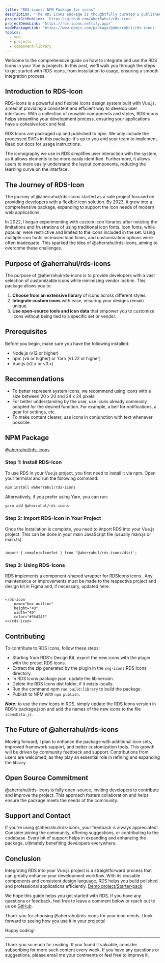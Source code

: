 ```yaml
---
title: "RDS-icons: NPM Package for icons"
description: "The RDS Icons package is thoughtfully curated & published on npm, providing a lightweight SVG icon library that integrates seamlessly into any frontend project. We include optimized SVGs in this package, allowing your development team the flexibility to implement icons according to your project needs."
projectGitHubLink: 'https://github.com/AherRahul/rds-icon'
projectDemoLink: 'https://rds-icons.netlify.app/'
nodePackageLink: 'https://www.npmjs.com/package/@aherrahul/rds-icons'
topics:
  - vue
  - projects
  - component-library
---
```


Welcome to the comprehensive guide on how to integrate and use the RDS Icons in your Vue.js projects. In this post, we'll walk you through the steps to get started with RDS-icons, from installation to usage, ensuring a smooth integration process.

## Introduction to RDS-Icon

RDS-icons is a powerful and flexible icons design system built with Vue.js, aimed at providing a consistent and efficient way to develop user interfaces. With a collection of reusable components and styles, RDS-icons helps streamline your development process, ensuring your applications have a cohesive look and feel.

RDS Icons are packaged up and published to npm. We only include the processed SVGs in this package-it's up to you and your team to implement. Read our docs for usage instructions.

The iconography we use in RDS simplifies user interaction with the system, as it allows elements to be more easily identified. Furthermore, it allows users to more easily understand the layout components, reducing the learning curve on the interface.


## The Journey of RDS-Icon

The journey of @aherrahul/rds-icons started as a side project focused on providing developers with a flexible icon solution. By 2023, it grew into a comprehensive package, expanding to support the icon needs of modern web applications.

In 2022, I began experimenting with custom icon libraries after noticing the limitations and frustrations of using traditional icon fonts. Icon fonts, while popular, were restrictive and limited to the icons included in the set. Using multiple icon fonts increased load times, and customization options were often inadequate. This sparked the idea of @aherrahul/rds-icons, aiming to overcome these challenges.


## Purpose of @aherrahul/rds-icons

The purpose of @aherrahul/rds-icons is to provide developers with a vast selection of customizable icons while minimizing vendor lock-in. This package allows you to:

1. **Choose from an extensive library** of icons across different styles.
2. **Integrate custom icons** with ease, ensuring your designs remain unique.
3. **Use open-source tools and icon data** that empower you to customize icons without being tied to a specific set or vendor.


## Prerequisites

Before you begin, make sure you have the following installed:

- Node.js (v12 or higher)
- npm (v6 or higher) or Yarn (v1.22 or higher)
- Vue.js (v2.x or v3.x)


## Recommendations

- To better represent system icons, we recommend using icons with a size between 20 x 20 and 24 x 24 pixels.
- For better understanding by the user, use icons already commonly adopted for the desired function. For example, a bell for notifications, a gear for settings, etc.
- To make content clearer, use icons in conjunction with text whenever possible.


## NPM Package

[@aherrahul/rds-icons](https://www.npmjs.com/package/@aherrahul/rds-icons)


### Step 1: Install RDS-Icon

To use RDS in your Vue.js project, you first need to install it via npm. Open your terminal and run the following command:

```bash
npm install @aherrahul/rds-icons
```

Alternatively, if you prefer using Yarn, you can run:

```bash
yarn add @aherrahul/rds-icons
```

### Step 2: Import RDS-Icon in Your Project

Once the installation is complete, you need to import RDS into your Vue.js project. This can be done in your main JavaScript file (usually main.js or main.ts).

```

import { completeIconSet } from '@aherrahul/rds-icons/dist';

```

### Step 3: Using RDS-Icons
RDS implements a component-shaped wrapper for RDSIcons icons . Any maintenance or improvements must be made to the respective project and design kit in Figma and, if necessary, updated here.

```vue

<rds-icon
	name="box-outline"
	height="40"
	width="40"
	color="#36424E"
></rds-icon> 

```

## Contributing
To contribute to RDS Icons, follow these steps:

- Starting from RDS's Design Kit, export the new icons with the plugin with the preset RDS Icons.
- Extract the zip generated by the plugin in the ```svg-icons``` RDS Icons directory.
- In RDS Icons package.json, update the lib version.
- Delete the RDS Icons dist folder, if it exists locally.
- Run the command npm ```run build:library``` to build the package.
- Publish to NPM with ```npm publish```.

***Note:*** to use the new icons in RDS, simply update the RDS Icons version in RDS's package.json and add the names of the new icons to the file ```iconsData.js```.



## The Future of @aherrahul/rds-icons
Moving forward, I plan to enhance the package with additional icon sets, improved framework support, and better customization tools. This growth will be driven by community feedback and support. Contributions from users are welcomed, as they play an essential role in refining and expanding the library.

## Open Source Commitment
@aherrahul/rds-icons is fully open-source, inviting developers to contribute and improve the project. This approach fosters collaboration and helps ensure the package meets the needs of the community.

## Support and Contact
If you're using @aherrahul/rds-icons, your feedback is always appreciated! Consider joining the community, offering suggestions, or contributing to the codebase. Every bit of support helps in expanding and enhancing the package, ultimately benefiting developers everywhere.


## Conclusion
Integrating RDS into your Vue.js project is a straightforward process that can greatly enhance your development workflow. With its reusable components and consistent design language, RDS helps you build polished and professional applications efficiently. [Demo project/Starter-pack](https://github.com/AherRahul/RDS-icons-example)

We hope this guide helps you get started with RDS. If you have any questions or feedback, feel free to leave a comment below or reach out to us on [GitHub](https://github.com/AherRahul/rds-icon).

Thank you for choosing @aherrahul/rds-icons for your icon needs. I look forward to seeing how you use it in your projects!

Happy coding!

---

Thank you so much for reading. If you found it valuable, consider subscribing for more such content every week. If you have any questions or suggestions, please email me your comments or feel free to improve it.